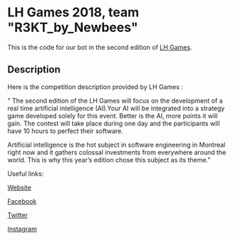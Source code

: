# LH Games 2018, team "R3KT_by_Newbees"

This is the code for our bot in the second edition of [LH Games](https://lhgames.io/#/).

## Description

Here is the competition description provided by LH Games :

" The second edition of the LH Games will focus on the development of a real time artificial intelligence (AI).Your AI will be integrated into a strategy game developed solely for this event. Better is the AI, more points it will gain. The contest will take place during one day and the participants will have 10 hours to perfect their software.

Artificial intelligence is the hot subject in software engineering in Montreal right now and it gathers colossal investments from everywhere around the world. This is why this year’s edition chose this subject as its theme."

Useful links:

[Website](https://lhgames.io)

[Facebook](https://www.facebook.com/PolyHx/)

[Twitter](https://twitter.com/polyhx)

[Instagram](https://instagram.com/polyhx)
